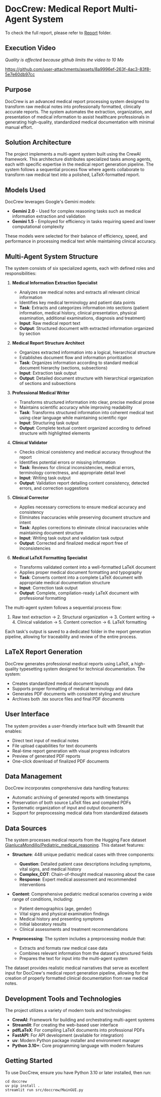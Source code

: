 # DocCrew: Medical Report Multi-Agent System

To check the full report, please refer to [Report](./Report/main.pdf) folder.

## Execution Video
*Quality is affected because github limits the video to 10 Mo*

https://github.com/user-attachments/assets/8a9996ef-263f-4ac3-83f8-5e7e60db97cc


## Purpose

DocCrew is an advanced medical report processing system designed to transform raw medical notes into professionally formatted, clinically accurate reports. The system automates the extraction, organization, and presentation of medical information to assist healthcare professionals in generating high-quality, standardized medical documentation with minimal manual effort.

## Solution Architecture

The project implements a multi-agent system built using the CrewAI framework. This architecture distributes specialized tasks among agents, each with specific expertise in the medical report generation pipeline. The system follows a sequential process flow where agents collaborate to transform raw medical text into a polished, LaTeX-formatted report.

## Models Used

DocCrew leverages Google's Gemini models:

- **Gemini 2.0** - Used for complex reasoning tasks such as medical information extraction and validation
- **Gemini 1.5** - Employed for efficiency in tasks requiring speed and lower computational complexity

These models were selected for their balance of efficiency, speed, and performance in processing medical text while maintaining clinical accuracy.

## Multi-Agent System Structure

The system consists of six specialized agents, each with defined roles and responsibilities:

1. **Medical Information Extraction Specialist**
   - Analyzes raw medical notes and extracts all relevant clinical information
   - Identifies key medical terminology and patient data points
   - **Task**: Extracts and categorizes information into sections (patient information, medical history, clinical presentation, physical examination, additional examinations, diagnosis and treatment)
   - **Input**: Raw medical report text
   - **Output**: Structured document with extracted information organized by section

2. **Medical Report Structure Architect**
   - Organizes extracted information into a logical, hierarchical structure
   - Establishes document flow and information prioritization
   - **Task**: Organizes information according to standard medical document hierarchy (sections, subsections)
   - **Input**: Extraction task output
   - **Output**: Detailed document structure with hierarchical organization of sections and subsections

3. **Professional Medical Writer**
   - Transforms structured information into clear, precise medical prose
   - Maintains scientific accuracy while improving readability
   - **Task**: Transforms structured information into coherent medical text using clear language while maintaining scientific rigor
   - **Input**: Structuring task output
   - **Output**: Complete textual content organized according to defined structure with highlighted elements

4. **Clinical Validator**
   - Checks clinical consistency and medical accuracy throughout the report
   - Identifies potential errors or missing information
   - **Task**: Reviews for clinical inconsistencies, medical errors, terminology correctness, and appropriate detail level
   - **Input**: Writing task output
   - **Output**: Validation report detailing content consistency, detected errors, and correction suggestions

5. **Clinical Corrector**
   - Applies necessary corrections to ensure medical accuracy and consistency
   - Eliminates inaccuracies while preserving document structure and intent
   - **Task**: Applies corrections to eliminate clinical inaccuracies while maintaining document structure
   - **Input**: Writing task output and validation task output
   - **Output**: Corrected and finalized medical report free of inconsistencies

6. **Medical LaTeX Formatting Specialist**
   - Transforms validated content into a well-formatted LaTeX document
   - Applies proper medical document formatting and typography
   - **Task**: Converts content into a complete LaTeX document with appropriate medical documentation structure
   - **Input**: Correction task output
   - **Output**: Complete, compilation-ready LaTeX document with professional formatting

The multi-agent system follows a sequential process flow:

1. Raw text extraction → 2. Structural organization → 3. Content writing → 4. Clinical validation → 5. Content correction → 6. LaTeX formatting

Each task's output is saved to a dedicated folder in the report generation pipeline, allowing for traceability and review of the entire process.

## LaTeX Report Generation

DocCrew generates professional medical reports using LaTeX, a high-quality typesetting system designed for technical documentation. The system:

- Creates standardized medical document layouts
- Supports proper formatting of medical terminology and data
- Generates PDF documents with consistent styling and structure
- Archives both .tex source files and final PDF documents

## User Interface

The system provides a user-friendly interface built with Streamlit that enables:

- Direct text input of medical notes
- File upload capabilities for text documents
- Real-time report generation with visual progress indicators
- Preview of generated PDF reports
- One-click download of finalized PDF documents

## Data Management

DocCrew incorporates comprehensive data handling features:

- Automatic archiving of generated reports with timestamps
- Preservation of both source LaTeX files and compiled PDFs
- Systematic organization of input and output documents
- Support for preprocessing medical data from standardized datasets

## Data Sources
The system processes medical reports from the Hugging Face dataset [GianlucaMondillo/Pediatric_medical_reasoning](https://huggingface.co/datasets/GianlucaMondillo/Pediatric_medical_reasoning). This dataset features:

- **Structure**: 448 unique pediatric medical cases with three components:
  - **Question**: Detailed patient case descriptions including symptoms, vital signs, and medical history
  - **Complex_COT**: Chain-of-thought medical reasoning about the case
  - **Response**: Expert medical assessment and recommended interventions

- **Content**: Comprehensive pediatric medical scenarios covering a wide range of conditions, including:
  - Patient demographics (age, gender)
  - Vital signs and physical examination findings
  - Medical history and presenting symptoms
  - Initial laboratory results
  - Clinical assessments and treatment recommendations

- **Preprocessing**: The system includes a preprocessing module that:
  - Extracts and formats raw medical case data
  - Combines relevant information from the dataset's structured fields
  - Prepares the text for input into the multi-agent system

The dataset provides realistic medical narratives that serve as excellent input for DocCrew's medical report generation pipeline, allowing for the creation of properly formatted clinical documentation from raw medical notes.

## Development Tools and Technologies

The project utilizes a variety of modern tools and technologies:

- **CrewAI**: Framework for building and orchestrating multi-agent systems
- **Streamlit**: For creating the web-based user interface
- **pdfLaTeX**: For compiling LaTeX documents into professional PDFs
- **FastAPI**: For API development (available for integration)
- **uv**: Modern Python package installer and environment manager
- **Python 3.10+**: Core programming language with modern features

## Getting Started

To use DocCrew, ensure you have Python 3.10 or later installed, then run:

```
cd doccrew
uv pip install .
streamlit run src/doccrew/MainGUI.py
```
